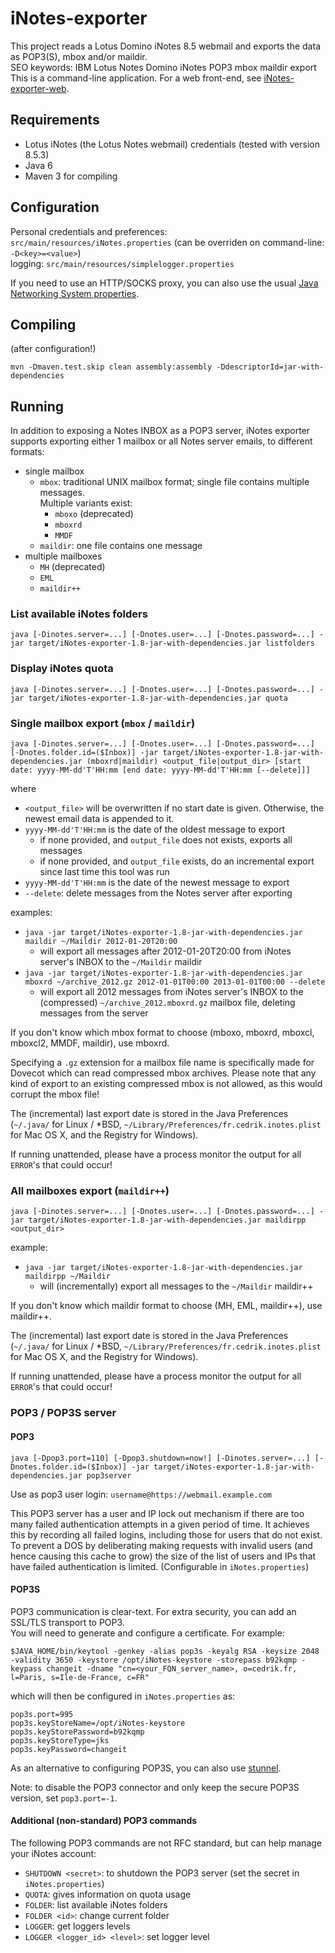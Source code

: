 iNotes-exporter
===============

This project reads a Lotus Domino iNotes 8.5 webmail and exports the data as POP3(S), mbox and/or maildir.  
SEO keywords: IBM Lotus Notes Domino iNotes POP3 mbox maildir export  
This is a command-line application. For a web front-end, see [iNotes-exporter-web](https://github.com/javabean/iNotes-exporter-web).

Requirements
------------
* Lotus iNotes (the Lotus Notes webmail) credentials (tested with version 8.5.3)
* Java 6
* Maven 3 for compiling

Configuration
-------------
Personal credentials and preferences: `src/main/resources/iNotes.properties` (can be overriden on command-line: `-D<key>=<value>`)  
logging: `src/main/resources/simplelogger.properties`

If you need to use an HTTP/SOCKS proxy, you can also use the usual [Java Networking System properties](http://docs.oracle.com/javase/7/docs/api/java/net/doc-files/net-properties.html "JavaDoc: Networking Properties").

Compiling
---------
(after configuration!)

	mvn -Dmaven.test.skip clean assembly:assembly -DdescriptorId=jar-with-dependencies

Running
-------

In addition to exposing a Notes INBOX as a POP3 server, iNotes exporter supports exporting either 1 mailbox or all Notes server emails, to different formats:

* single mailbox
	* `mbox`: traditional UNIX mailbox format; single file contains multiple messages.  
		Multiple variants exist:
		* `mboxo` (deprecated)
		* `mboxrd`
		* `MMDF`
	* `maildir`: one file contains one message
* multiple mailboxes
	* `MH` (deprecated)
	* `EML`
	* `maildir++`

### List available iNotes folders

	java [-Dinotes.server=...] [-Dnotes.user=...] [-Dnotes.password=...] -jar target/iNotes-exporter-1.8-jar-with-dependencies.jar listfolders

### Display iNotes quota

	java [-Dinotes.server=...] [-Dnotes.user=...] [-Dnotes.password=...] -jar target/iNotes-exporter-1.8-jar-with-dependencies.jar quota

### Single mailbox export (`mbox` / `maildir`)

	java [-Dinotes.server=...] [-Dnotes.user=...] [-Dnotes.password=...] [-Dnotes.folder.id=($Inbox)] -jar target/iNotes-exporter-1.8-jar-with-dependencies.jar (mboxrd|maildir) <output_file|output_dir> [start date: yyyy-MM-dd'T'HH:mm [end date: yyyy-MM-dd'T'HH:mm [--delete]]]

where

* `<output_file>` will be overwritten if no start date is given. Otherwise, the newest email data is appended to it.
* `yyyy-MM-dd'T'HH:mm` is the date of the oldest message to export
	* if none provided, and `output_file` does not exists, exports all messages
	* if none provided, and `output_file` exists, do an incremental export since last time this tool was run
* `yyyy-MM-dd'T'HH:mm` is the date of the newest message to export
* `--delete`: delete messages from the Notes server after exporting

examples:

* `java -jar target/iNotes-exporter-1.8-jar-with-dependencies.jar maildir ~/Maildir 2012-01-20T20:00`
	* will export all messages after 2012-01-20T20:00 from iNotes server's INBOX to the `~/Maildir` maildir
* `java -jar target/iNotes-exporter-1.8-jar-with-dependencies.jar mboxrd ~/archive_2012.gz 2012-01-01T00:00 2013-01-01T00:00 --delete`
	* will export all 2012 messages from iNotes server's INBOX to the (compressed) `~/archive_2012.mboxrd.gz` mailbox file, deleting messages from the server

If you don't know which mbox format to choose (mboxo, mboxrd, mboxcl, mboxcl2, MMDF, maildir), use mboxrd.

Specifying a `.gz` extension for a mailbox file name is specifically made for Dovecot which can read compressed mbox archives.
Please note that any kind of export to an existing compressed mbox is not allowed, as this would corrupt the mbox file!

The (incremental) last export date is stored in the Java Preferences (`~/.java/` for Linux / *BSD, `~/Library/Preferences/fr.cedrik.inotes.plist` for Mac OS X, and the Registry for Windows).

If running unattended, please have a process monitor the output for all `ERROR`'s that could occur!

### All mailboxes export (`maildir++`)

	java [-Dinotes.server=...] [-Dnotes.user=...] [-Dnotes.password=...] -jar target/iNotes-exporter-1.8-jar-with-dependencies.jar maildirpp <output_dir>

example:

* `java -jar target/iNotes-exporter-1.8-jar-with-dependencies.jar maildirpp ~/Maildir`
	* will (incrementally) export all messages to the `~/Maildir` maildir++

If you don't know which maildir format to choose (MH, EML, maildir++), use maildir++.

The (incremental) last export date is stored in the Java Preferences (`~/.java/` for Linux / *BSD, `~/Library/Preferences/fr.cedrik.inotes.plist` for Mac OS X, and the Registry for Windows).

If running unattended, please have a process monitor the output for all `ERROR`'s that could occur!

### POP3 / POP3S server

#### POP3

	java [-Dpop3.port=110] [-Dpop3.shutdown=now!] [-Dinotes.server=...] [-Dnotes.folder.id=($Inbox)] -jar target/iNotes-exporter-1.8-jar-with-dependencies.jar pop3server

Use as pop3 user login: `username@https://webmail.example.com`

This POP3 server has a user and IP lock out mechanism if there are too many failed authentication attempts in a given period of time. It achieves this by recording all failed logins, including those for users that do not exist. To prevent a DOS by deliberating making requests with invalid users (and hence causing this cache to grow) the size of the list of users and IPs that have failed authentication is limited. (Configurable in `iNotes.properties`)

#### POP3S

POP3 communication is clear-text. For extra security, you can add an SSL/TLS transport to POP3.  
You will need to generate and configure a certificate. For example:

	$JAVA_HOME/bin/keytool -genkey -alias pop3s -keyalg RSA -keysize 2048 -validity 3650 -keystore /opt/iNotes-keystore -storepass b92kqmp -keypass changeit -dname "cn=<your_FQN_server_name>, o=cedrik.fr, l=Paris, s=Ile-de-France, c=FR"

which will then be configured in `iNotes.properties` as:

	pop3s.port=995
	pop3s.keyStoreName=/opt/iNotes-keystore
	pop3s.keyStorePassword=b92kqmp
	pop3s.keyStoreType=jks
	pop3s.keyPassword=changeit

As an alternative to configuring POP3S, you can also use [stunnel](http://www.stunnel.org/).

Note: to disable the POP3 connector and only keep the secure POP3S version, set `pop3.port=-1`.

#### Additional (non-standard) POP3 commands

The following POP3 commands are not RFC standard, but can help manage your iNotes account:

* `SHUTDOWN <secret>`: to shutdown the POP3 server (set the secret in `iNotes.properties`)
* `QUOTA`: gives information on quota usage
* `FOLDER`: list available iNotes folders
* `FOLDER <id>`: change current folder
* `LOGGER`: get loggers levels
* `LOGGER <logger_id> <level>`: set logger level
